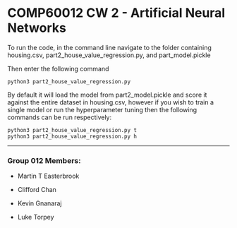 # COMP60012 CW 2 - Artificial Neural Networks

To run the code, in the command line navigate to the folder containing housing.csv, part2_house_value_regression.py, and part_model.pickle

Then enter the following command

```
python3 part2_house_value_regression.py
```

By default it will load the model from part2_model.pickle and score it against the entire dataset in housing.csv, however if you wish to train a single model or run the hyperparameter tuning then the following commands can be run respectively:

```
python3 part2_house_value_regression.py t
python3 part2_house_value_regression.py h
```

---
### Group 012 Members:

- Martin T Easterbrook

- Clifford Chan

- Kevin Gnanaraj

- Luke Torpey
